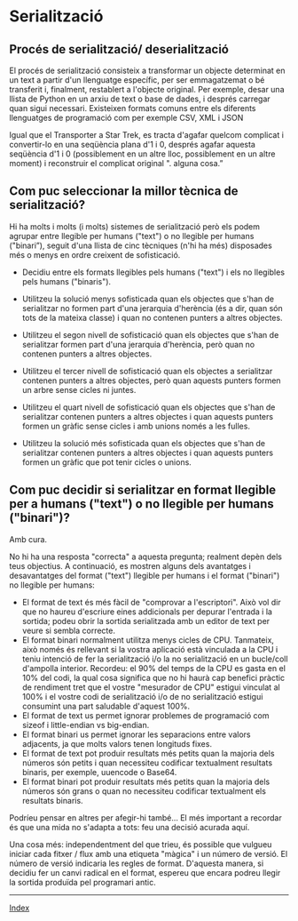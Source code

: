 # Serialització

## Procés de serialització/ deserialització

El procés de serialització consisteix a transformar un objecte determinat en un text a partir d'un llenguatge específic, per ser emmagatzemat o bé transferit i, finalment, restablert a l'objecte original.
Per exemple, desar una llista de Python en un arxiu de text o base de dades, i després carregar quan sigui necessari. Existeixen formats comuns entre els diferents llenguatges de programació com per exemple CSV, XML i JSON

Igual que el Transporter a Star Trek, es tracta d'agafar quelcom complicat i convertir-lo en una seqüència plana d'1 i 0, després agafar aquesta seqüència d'1 i 0 (possiblement en un altre lloc, possiblement en un altre moment) i reconstruir el complicat original ". alguna cosa.”

## Com puc seleccionar la millor tècnica de serialització?

Hi ha molts i molts (i molts)  sistemes de serialització però els podem agrupar entre llegible per humans ("text") o no llegible per humans ("binari”), seguit d'una llista de cinc tècniques (n'hi ha més) disposades més o menys en ordre creixent de sofisticació.

* Decidiu entre els formats llegibles pels humans ("text") i els no llegibles pels humans ("binaris").
    
* Utilitzeu la solució menys sofisticada quan els objectes que s'han de serialitzar no formen part d'una jerarquia d'herència (és a dir, quan són tots de la mateixa classe) i quan no contenen punters a altres objectes.
    
* Utilitzeu el segon nivell de sofisticació quan els objectes que s'han de serialitzar formen part d'una jerarquia d'herència, però quan no contenen punters a altres objectes.
    
* Utilitzeu el tercer nivell de sofisticació quan els objectes a serialitzar contenen punters a altres objectes, però quan aquests punters formen un arbre sense cicles ni juntes.
    
* Utilitzeu el quart nivell de sofisticació quan els objectes que s'han de serialitzar contenen punters a altres objectes i quan aquests punters formen un gràfic sense cicles i amb unions només a les fulles.

* Utilitzeu la solució més sofisticada quan els objectes que s'han de serialitzar contenen punters a altres objectes i quan aquests punters formen un gràfic que pot tenir cicles o unions.

## Com puc decidir si serialitzar en format llegible per a humans ("text") o no llegible per humans ("binari")?

Amb cura.

No hi ha una resposta "correcta" a aquesta pregunta; realment depèn dels teus objectius. A continuació, es mostren alguns dels avantatges i desavantatges del format ("text") llegible per humans i el format ("binari") no llegible per humans:

* El format de text és més fàcil de "comprovar a l'escriptori". Això vol dir que no haureu d'escriure eines addicionals per depurar l'entrada i la sortida; podeu obrir la sortida serialitzada amb un editor de text per veure si sembla correcte.
* El format binari normalment utilitza menys cicles de CPU. Tanmateix, això només és rellevant si la vostra aplicació està vinculada a la CPU i teniu intenció de fer la serialització i/o la no serialització en un bucle/coll d'ampolla interior. Recordeu: el 90% del temps de la CPU es gasta en el 10% del codi, la qual cosa significa que no hi haurà cap benefici pràctic de rendiment tret que el vostre "mesurador de CPU" estigui vinculat al 100% i el vostre codi de serialització i/o de no serialització estigui consumint una part saludable d'aquest 100%.
* El format de text us permet ignorar problemes de programació com sizeof i little-endian vs big-endian.
* El format binari us permet ignorar les separacions entre valors adjacents, ja que molts valors tenen longituds fixes.
* El format de text pot produir resultats més petits quan la majoria dels números són petits i quan necessiteu codificar textualment resultats binaris, per exemple, uuencode o Base64.
* El format binari pot produir resultats més petits quan la majoria dels números són grans o quan no necessiteu codificar textualment els resultats binaris.

Podríeu pensar en altres per afegir-hi també... El més important a recordar és que una mida no s'adapta a tots: feu una decisió acurada aquí.

Una cosa més: independentment del que trieu, és possible que vulgueu iniciar cada fitxer / flux amb una etiqueta "màgica" i un número de versió. El número de versió indicaria les regles de format. D'aquesta manera, si decidiu fer un canvi radical en el format, espereu que encara podreu llegir la sortida produïda pel programari antic.


***
[Index](../../../README.md)
